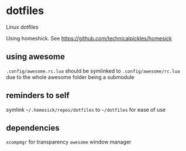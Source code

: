 dotfiles
========

Linux dotfiles

Using homeshick. See https://github.com/technicalpickles/homesick

## using awesome

`.config/awesome.rc.lua` should be symlinked to `.config/awesome/rc.lua` due to the whole awesome folder being a submodule

## reminders to self

symlink `~/.homesick/repos/dotfiles` to `~/dotfiles` for ease of use

## dependencies

`xcompmgr` for transparency
`awesome` window manager
